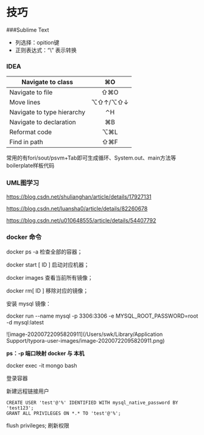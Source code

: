 # 技巧

###Sublime Text

* 列选择：opition键
* 正则表达式：“\” 表示转换







### IDEA

| Navigate to class          |   ⌘O    |
| -------------------------- | :-----: |
| Navigate to file           |   ⇧⌘O   |
| Move lines                 | ⌥⇧↑/⌥⇧↓ |
| Navigate to type hierarchy |   ⌃H    |
| Navigate to declaration    |   ⌘B    |
| Reformat code              |   ⌥⌘L   |
| Find in path               |   ⇧⌘F   |

常用的有fori/sout/psvm+Tab即可生成循环、System.out、main方法等boilerplate样板代码 





### UML图学习

https://blog.csdn.net/shulianghan/article/details/17927131

https://blog.csdn.net/luansha0/article/details/82260678

https://blog.csdn.net/u010648555/article/details/54407792





### docker 命令

docker ps -a 检查全部的容器； 	

docker start [ ID ] 启动对应机器；

docker images 查看当前所有镜像；

docker rm[ ID ] 移除对应的镜像；



安装 mysql 镜像：

 docker run --name mysql  -p 3306:3306 -e MYSQL_ROOT_PASSWORD=root -d mysql:latest

![image-20200722095820911](/Users/swk/Library/Application Support/typora-user-images/image-20200722095820911.png)

**ps：-p 端口映射 docker 与 本机**



docker exec -it mongo bash

登录容器



新建远程链接用户

```
CREATE USER 'test'@'%' IDENTIFIED WITH mysql_native_password BY 'test123';
GRANT ALL PRIVILEGES ON *.* TO 'test'@'%';
```

flush privileges; 刷新权限